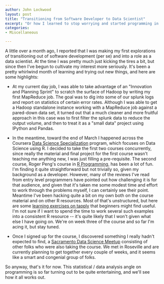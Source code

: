 ```yaml
---
author: John Lockwood
layout: post
title: "Transitioning from Software Developer to Data Scientist" 
excerpt: "Or how I learned to stop worrying and started programming in RRRR, because it made me sound like a pirate."
categories:
- Miscellaneous

---
```


A little over a month ago, I reported that I was making my first explorations of transitioning out of software development (per se) and into a role as a data scientist.  At the time I was pretty much just kicking the tires a bit, but since then I've begun to cultivate my interest more seriously.  It's been a pretty whirlwind month of learning and trying out new things, and here are some highlights:

* At my current day job, I was able to take advantage of an "Innovation and Planning Sprint" to scratch the surface of Hadoop by writing my first MapReduce job. The goal was to dig into some of our splunk logs and report on statistics of certain error rates.  Although I was able to get a Hadoop standalone instance working with a MapReduce job against a pared-down data set, it turned out that a much cleaner and more fruitful approach in this case was to first filter the splunk data to reduce the output volume, and then to treat it as a "small data" project using IPython and Pandas.

* In the meantime, toward the end of March I happened across the Coursera [Data Science Specialization](https://www.coursera.org/specialization/jhudatascience/1?utm_medium=listingPage) program, which focuses on Data Science using R.
I decided to take the first two courses concurrently, since really the material and final project for the first course wasn't teaching me anything new, I was just filling a pre-requisite.  The second course, Roger Peng's course in [R Programming](https://www.coursera.org/course/rprog), has been a lot of fun.  I'm finding it quite straightforward but not trivially so, given my background as a developer.  However, many of the reviews I've read from entry level programmers have pointed out how challenging it is for that audience, and given that it's taken me some modest time and effort to work through the problems myself, I can certainly see their point.  Meantime I've been hacking quite a bit on my own both on the course material and on other R resources.  Most of that's unstructured, but here are some [learning exercises on tapply](/tapply) that beginners might find useful.  I'm not sure if I want to spend the time to work several such examples into a consistent R resource -- it's quite likely that I won't given what else I have going on.  We're on week three of the course and so far I'm acing it, but stay tuned.

* Once I signed up for the course, I discovered something I really hadn't expected to find, a [Sacramento Data Science Meetup](http://www.meetup.com/Sacramento-MOOCs/events/221884366/) consisting of other folks who were also taking the course.  We met in Roseville and are currently planning to get together every couple of weeks, and it seems like a smart and congenial group of folks.

So anyway, that's it for now.  This statistical / data analysis angle on programming is so far turning out to be quite entertaining, and we'll see how it all works out.

